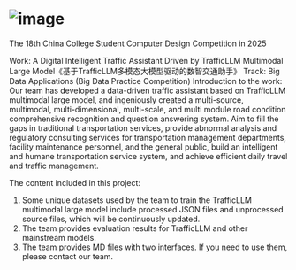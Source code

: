 # ![image](https://github.com/user-attachments/assets/6be4800c-793d-4b1c-a37a-304091efb0fe)

The 18th China College Student Computer Design Competition in 2025

Work: A Digital Intelligent Traffic Assistant Driven by TrafficLLM Multimodal Large Model《基于TrafficLLM多模态大模型驱动的数智交通助手》
Track: Big Data Applications (Big Data Practice Competition)
Introduction to the work: Our team has developed a data-driven traffic assistant based on TrafficLLM multimodal large model, and ingeniously created a multi-source, multimodal, multi-dimensional, multi-scale, and multi module road condition comprehensive recognition and question answering system. Aim to fill the gaps in traditional transportation services, provide abnormal analysis and regulatory consulting services for transportation management departments, facility maintenance personnel, and the general public, build an intelligent and humane transportation service system, and achieve efficient daily travel and traffic management.

The content included in this project:
1. Some unique datasets used by the team to train the TrafficLLM multimodal large model include processed JSON files and unprocessed source files, which will be continuously updated.
2. The team provides evaluation results for TrafficLLM and other mainstream models.
3. The team provides MD files with two interfaces. If you need to use them, please contact our team.
